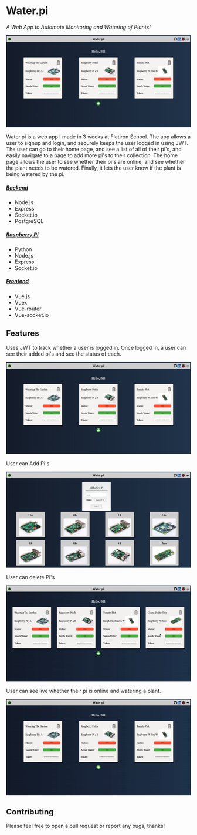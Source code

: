# Water.pi
*A Web App to Automate Monitoring and Watering of Plants!*

![intro](https://github.com/ethancollins0/capstone-backend/blob/master/GitFiles/Home.png)

Water.pi is a web app I made in 3 weeks at Flatiron School. The app allows a user to signup and login, and securely keeps the user logged in using JWT. The user can go to their home page, and see a list of all of their pi's, and easily navigate to a page to add more pi's to their collection. The home page allows the user to see whether their pi's are online, and see whether the plant needs to be watered. Finally, it lets the user know if the plant is being watered by the pi.

##### [Backend](https://github.com/ethancollins0/capstone-backend)
- Node.js
- Express
- Socket.io
- PostgreSQL

##### [Raspberry Pi](https://github.com/ethancollins0/raspberry-pi-api)
- Python
- Node.js
- Express
- Socket.io

##### [Frontend](https://github.com/ethancollins0/capstone-frontend)
- Vue.js
- Vuex
- Vue-router
- Vue-socket.io

## Features
Uses JWT to track whether a user is logged in. Once logged in, a user can see their added pi's and see the status of each.

![home](https://github.com/ethancollins0/capstone-backend/blob/master/GitFiles/Home.png)

User can Add Pi's

![adding](https://github.com/ethancollins0/capstone-backend/blob/master/GitFiles/Adding.png)

User can delete Pi's

![deleting](https://github.com/ethancollins0/capstone-backend/blob/master/GitFiles/Deleting.gif)


User can see live whether their pi is online and watering a plant.

![watering](https://github.com/ethancollins0/capstone-backend/blob/master/GitFiles/Watering.gif)

## Contributing
Please feel free to open a pull request or report any bugs, thanks!
